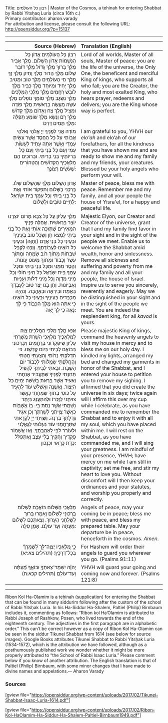 <html>
<head></head>
<body>
Title: רבון כל העולמים | Master of the Cosmos, a tehinah for entering Shabbat by Rabbi Yitsḥaq Luria (circa 16th c.)<br />
Primary contributor: aharon.varady<br />
For attribution and license, please consult the following URL: <a href="http://opensiddur.org/?p=15137">http://opensiddur.org/?p=15137</a>
<p />
<hr />

<table style="margin-left: auto;margin-right: auto;" class="draggable">
<thead><tr><th id="x" style="text-align: right;">Source (Hebrew)</th><th style="text-align: left;">Translation (English)</th></tr></thead>
<tbody>
<tr><td style="vertical-align:top;" width="46%">
<div class="liturgy" style="text-align: right;"><span lang="he">
רִבּוֹן כָּל הָעוֹלָמִים אֲדוֹן כָּל הַנְּשָׁמוֹת אֲדוֹן הַשָּׁלוֹם. מֶלֶךְ אַבִּיר מֶלֶךְ בָּרוּךְ מֶלֶךְ גָּדוֹל מֶלֶךְ דּוֹבֵר שָׁלוֹם מֶלֶךְ הָדוּר מֶלֶךְ וָתִיק מֶלֶךְ זָךְ מֶלֶךְ חֵי הָעוֹלָמִים מֶלֶךְ טוֹב וּמֵטִיב מֶלֶךְ יָחִיד וּמְיוּחָד מֶלֶךְ כַּבִּיר מֶלֶךְ לוֹבֵשׁ רַחֲמִים מֶלֶךְ מַלְכֵי הַמְּלָכִים מֶלֶךְ נִשְׂגָּב מֶלֶךְ סוֹמֵךְ נוֹפְלִים מֶלֶךְ עֹשֶׂה מַעֲשֵׂה בְרֵאשִׁית מֶלֶךְ פּוֹדֶה וּמַצִּיל מֶלֶךְ צַח וְאָדוֹם מֶלֶךְ קָדוֹשׁ מֶלֶךְ רָם וְנִשָּׂא מֶלֶךְ שׁוֹמֵעַ תְּפִלָּה מֶלֶךְ תָּמִים דַּרְכּוֹ: 
</span></div></td>

<td style="vertical-align:top;" width="53%"><div class="english">
Lord of all worlds, Master of all souls, Master of peace: you are the life of the universe, the Only One, the beneficent and merciful King of kings, who supports all who fall; you are the Creator, the holy and most exalted King, who hears prayer, redeems and delivers; you are the King whose way is perfect.
</div></td>
</tr>


<tr><td style="vertical-align:top;" width="46%">
<div class="liturgy" style="text-align: right;"><span lang="he">
מוֹדֶה אֲנִי לְפָנֶיךָ יְיָ אֱלֹהַי וֵאלֹהֵי אֲבוֹתַי עַל כָּל הַחֶסֶד אֲשֶׁר עָשִׂיתָ עִמָּדִי וַאֲשֶׁר אַתָּה עָתִיד לַעֲשׂוֹת עִמִּי וְעִם כָּל בְּנֵי בֵיתִי וְעִם כָּל בְּרִיוֹתֶיךָ בְּנֵי בְרִיתִי. וּבְרוּכִים הֵם מַלְאָכֶיךָ הַקְּדוֹשִׁים וְהַטְּהוֹרִים שֶׁעֹשִׂים רְצוֹנֶךָ: 
</span></div></td>

<td style="vertical-align:top;" width="53%"><div class="english">
I am grateful to you, YHVH our <em>elo'ah</em> and elo’ah of our forefathers, for all the kindness that you have shown me and are ready to show me and my family and my friends, your creatures. Blessed be your holy angels who perform your will. 
</div></td>
</tr>


<tr><td style="vertical-align:top;" width="46%">
<div class="liturgy" style="text-align: right;"><span lang="he">
אֲדוֹן הַשָּׁלוֹם מֶלֶךְ שֶׁהַשָּׁלוֹם שֶׁלּוֹ. בָּרְכֵנִי בַשָּׁלוֹם וְתִפְקוֹד אוֹתִי וְאֶת כָּל בְּנֵי בֵיתִי וְכָל עַמְּךָ בֵּית יִשְֹרָאֵל לְחַיִּים טוֹבִים וּלְשָׁלוֹם: 
</span></div></td>

<td style="vertical-align:top;" width="53%"><div class="english">
Master of peace, bless me with peace. Remember me and my family, and all your people the house of Yisra'el, for a happy and peaceful life. 
</div></td>
</tr>


<tr><td style="vertical-align:top;" width="46%">
<div class="liturgy" style="text-align: right;"><span lang="he">
מֶלֶךְ עֶלְיוֹן עַל כָּל צְבָא מָרוֹם יוֹצְרֵנוּ יוֹצֵר בְּרֵאשִׁית. אֲחַלֶּה פָנֶיךָ הַמְּאִירִים שֶׁתְּזַכֶּה אוֹתִי וְאֶת כָּל בְּנֵי בֵיתִי לִמְצֹא חֵן וְשֵׂכֶל טוֹב בְּעֵינֶיךָ וּבְעֵינֵי כָל בְּנֵי אָדָם (וְחַוָּה) וּבְעֵינֵי כָל רוֹאֵינוּ לַעֲבוֹדָתֶךָ. וְזַכֵּנוּ לְקַבֵּל שַׁבָּתוֹת מִתּוֹךְ רוֹב שִׂמְחָה וּמִתּוֹךְ עֹשֶׁר וְכָבוֹד וּמִתּוֹךְ מִעוּט עֲוֹנוֹת. וְהָסֵר מִמֶּנִּי וּמִכָּל בְּנֵי בֵיתִי וּמִכָּל עַמְּךָ בֵּית יִשְֹרָאֵל כָּל מִינֵי חוֹלִי וְכָל מִינֵי מַדְוֶה וְכָל מִינֵי דַלּוּת וַעֲנִיּוּת וְאֶבְיוֹנוּת. וְתֶן בָּנוּ יֵצֶר טוֹב לְעָבְדְּךָ בֶּאֱמֶת וּבְיִרְאָה וּבְאַהֲבָה. וְנִהְיֶה מְכֻבָּדִים בְּעֵינֶיךָ וּבְעֵינֵי כָל רוֹאֵינוּ. כִּי אַתָּה הוּא מֶלֶךְ הַכָּבוֹד כִּי לְךָ נָאֶה כִּי לְךָ יָאֶה: 
</span></div></td>

<td style="vertical-align:top;" width="53%"><div class="english">
Majestic Elyon, our Creator and Creator of the universe, grant that I and my family find favor in your sight and in the sight of the people we meet. Enable us to welcome the Shabbat amid wealth, honor and sinlessness. Remove all sickness and suffering and poverty from me and my family and all your people, the house of Israel. Inspire us to serve you sincerely, reverently and eagerly. May we be distinguished in your sight and in the sight of the people we meet. You are indeed the resplendent king, for all <em>kavod</em> is yours.
</div></td>
</tr>


<tr><td style="vertical-align:top;" width="46%">
<div class="liturgy" style="text-align: right;"><span lang="he">
אָנָּא מֶלֶךְ מַלְכֵי הַמְּלָכִים צַוֵּה לְמַלְאָכֶיךָ מַלְאֲכֵי הַשָּׁרֵת מְשָׁרְתֵי עֶלְיוֹן שֶׁיִפְקְדוּנִי בְּרַחֲמִים וִיבָרְכוּנִי בְּבוֹאָם לְבֵיתִי בְּיוֹם קָדְשֵׁנוּ. כִּי הִדְלַקְתִּי נֵרוֹתַי וְהִצַּעְתִּי מִטָּתִי וְהֶחֱלַפְתִּי שִׂמְלוֹתַי לִכְבוֹד יוֹם הַשַּׁבָּת. וּבָאתִי לְבֵיתְךָ לְהַפִּיל תְּחִנָּתִי לְפָנֶיךָ שֶׁתַּעֲבִיר אַנְחָתִי וָאָעִיד אֲשֶׁר בָּרָאתָ בְּשִׁשָּׁה יָמִים כָּל הַיְּצוּר. וְאֶשְׁנֶה וַאֲשַׁלֵּשׁ עוֹד לְהָעִיד עַל כּוֹסִי בְּתוֹךְ שִׂמְחָתִי כַּאֲשֶׁר צִוִּיתַנִי לְזָכְרוֹ וּלְהִתְעַנֵּג בְּיֶתֶר נִשְׁמָתִי אֲשֶׁר נָתַתָּ בִּי: בּוֹ אֶשְׁבּוֹת כַּאֲשֶׁר צִוִּיתַנִי לְשָׁרְתֶךָ וְכֵן אַגִּיד גְּדֻלָּתְךָ בְּרִנָּה. וְשִׁוִּיתִי יְיָ לִקְרָאתִי שֶׁתְּרַחֲמֵנִי עוֹד בְּגָלוּתִי לְגָאֲלֵנִי וּלְעוֹרֵר לִבִּי לְאַהֲבָתֶךָ. וְאָז אֶשְׁמוֹר פִּקֻּדֶיךָ וְחֻקֶּיךָ בְּלִי עֶצֶב וְאֶתְפַּלֵּל כַּדָּת כָּרָאוּי וּכְנָכוֹן: 
</span></div></td>

<td style="vertical-align:top;" width="53%"><div class="english">
Please majestic King of kings, command the heavenly angels to visit my house in mercy and to bless me on our holy day. I kindled my lights, arranged my bed and changed my garments in honor of the Shabbat, and I entered your house to petition you to remove my sighing. I affirmed that you did create the universe in six days; twice again will I affirm this over my cup while I celebrate, as you have commanded me to remember the Shabbat and to enjoy it with all my soul, which you have placed within me. I will rest on the Shabbat, as you have commanded me, and I will sing your greatness. I am mindful of your presence, YHVH; have mercy on me while I am still in captivity; set me free, and stir my heart to love you. Without discomfort will I then keep your ordinances and your statutes, and worship you properly and correctly.
</div></td>
</tr>


<tr><td style="vertical-align:top;" width="46%">
<div class="liturgy" style="text-align: right;"><span lang="he">
מַלְאֲכֵי הַשָּׁלוֹם בּוֹאֲכֶם לְשָׁלוֹם בָּרְכוּנִי לְשָׁלוֹם וְאִמְרוּ בָּרוּךְ לְשֻׁלְחָנִי הֶעָרוּךְ. וְצֵאתְכֶם לְשָׁלוֹם מֵעַתָּה וְעַד עוֹלָם. אָמֵן סֶלָה:
</span></div></td>

<td style="vertical-align:top;" width="53%"><div class="english">
Angels of peace, may your coming be in peace; bless me with peace, and bless my prepared table. May your departure be in peace, henceforth in the cosmos. <em>Amen</em>.
</div></td>
</tr>


<tr><td style="vertical-align:top;" width="46%">
<div class="liturgy" style="text-align: right;"><span lang="he">
כִּ֣י מַ֭לְאָכָיו יְצַוֶּה־לָּ֑ךְ לִ֝שְׁמָרְךָ֗ בְּכָל־דְּרָכֶֽיךָ׃ (תהילים צא:יא)
</span></div></td>

<td style="vertical-align:top;" width="53%"><div class="english">
For Hashem will order their angels to guard you wherever you go. (Psalms 91:11)
</div></td>
</tr>


<tr><td style="vertical-align:top;" width="46%">
<div class="liturgy" style="text-align: right;"><span lang="he">
יְֽהוָ֗ה יִשְׁמָר־צֵאתְךָ֥ וּבוֹאֶ֑ךָ מֵֽ֝עַתָּ֗ה וְעַד־עוֹלָֽם׃ (תהילים קכא:ח)
</span></div></td>

<td style="vertical-align:top;" width="53%"><div class="english">
YHVH will guard your going and coming now and forever.  (Psalms 121:8)
</div></td>
</tr>
</tbody></table>

<hr />

Ribon Kol Ha-Olamim is a teḥinah (supplication) for entering the Shabbat that can be found in many siddurim following after the custom of the school of Rabbi Yitsḥak Luria. In his Ha-Siddur Ha-Shalem, Paltiel (Philip) Birnbaum includes it, commenting as follows: “Ribon kol Ha’Olamim is attributed to Rabbi Joseph of Rashkow, Posen, who lived towards the end of the eighteenth century. The adjectives in the first paragraph are in alphabetic order.” This can’t be correct however as a copy of Ribon Kol Ha-Olamim can be seen in the siddur Tikunei Shabbat from 1614 (see below for source images). Google Books attributes Tikunei Shabbat to Rabbi Yitsḥak Luria (1534-1572), which is the attribution we have followed, although as a posthumously published work we wonder whether it might be more properly attributed to “the School of Rabbi Isaac Luria.” Please comment below if you know of another attribution. The English translation is that of Paltiel (Philip) Birnbaum, with some minor changes that I have made to divine names and appelations.-- Aharon Varady

<h3>Sources</h3>

[gview file="https://opensiddur.org/wp-content/uploads/2017/02/Tikunei-Shabbat-Isaac-Luria-1614.pdf"]

[gview file="https://opensiddur.org/wp-content/uploads/2017/02/Ribon-Kol-HaOlamim-Ha-Siddur-Ha-Shalem-Paltiel-Birnbaum1949.pdf"]
</body>
</html>